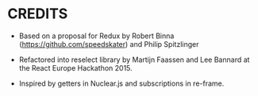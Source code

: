# CREDITS

* Based on a proposal for Redux by Robert Binna
  (https://github.com/speedskater) and Philip Spitzlinger

* Refactored into reselect library by Martijn Faassen and Lee Bannard
  at the React Europe Hackathon 2015.

* Inspired by getters in Nuclear.js and subscriptions in re-frame.
